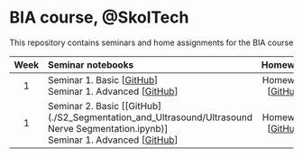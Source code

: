 # BIA course, @SkolTech

This repository contains seminars and home assignments for the BIA course

| Week | Seminar notebooks | Homework |
|:------:|:----------|:----------:|
|1| Seminar 1. Basic [[GitHub](./S1_Deconvolution_and_microscopy/S1_Deconvolution_Pronina_basic.ipynb)] <br> Seminar 1. Advanced [[GitHub](./S1_Deconvolution_and_microscopy/S1_Deconvolution_Pronina_advanced.ipynb)]  | Homework [[GitHub](./Homework)]  |
|1| Seminar 2. Basic [[GitHub](./S2_Segmentation_and_Ultrasound/Ultrasound Nerve Segmentation.ipynb)] <br> Seminar 1. Advanced [[GitHub](./S2_Segmentation_and_Ultrasound/Adaptive_neural_layer.ipynb)]  | Homework [[GitHub](./Homework)]  |
